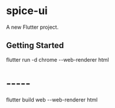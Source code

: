 # spice-ui

A new Flutter project.

## Getting Started

flutter run -d chrome --web-renderer html

# -----

flutter build web --web-renderer html


